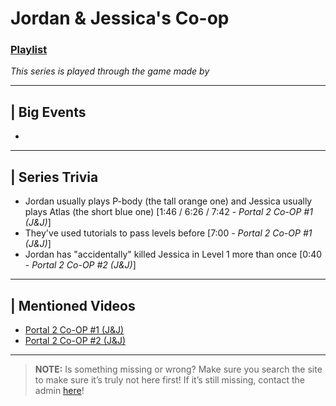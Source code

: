 # Jordan & Jessica's Co-op
### [Playlist](https://www.youtube.com/playlist?list=PLwljWXtmIKiTGt3yayAP9qXjBIT3obbnl)
*This series is played through the game []() made by []()*

----

## | Big Events
- 

----

## | Series Trivia
- Jordan usually plays P-body \(the tall orange one) and Jessica usually plays Atlas \(the short blue one) \[1:46 / 6:26 / 7:42 - *Portal 2 Co-OP #1 (J&J)*]
- They've used tutorials to pass levels before \[7:00 - *Portal 2 Co-OP #1 (J&J)*]
- Jordan has "accidentally" killed Jessica in Level 1 more than once \[0:40 - *Portal 2 Co-OP #2 (J&J)*]

----
 
## | Mentioned Videos
- [Portal 2 Co-OP #1 (J&J)](https://youtu.be/6GE1-ReTdtU)
- [Portal 2 Co-OP #2 (J&J)](https://youtu.be/PMN_G7V_6nI)
 
----
 
> **NOTE:** Is something missing or wrong? Make sure you search the site to make sure it’s truly not here first! If it’s still missing, contact the admin [here](../chapter_2.html)!